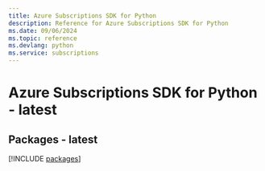 ```yaml
---
title: Azure Subscriptions SDK for Python
description: Reference for Azure Subscriptions SDK for Python
ms.date: 09/06/2024
ms.topic: reference
ms.devlang: python
ms.service: subscriptions
---
```

# Azure Subscriptions SDK for Python - latest
## Packages - latest
[!INCLUDE [packages](subscriptions-index.md)]